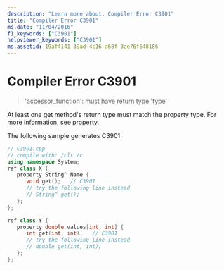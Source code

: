 ```yaml
---
description: "Learn more about: Compiler Error C3901"
title: "Compiler Error C3901"
ms.date: "11/04/2016"
f1_keywords: ["C3901"]
helpviewer_keywords: ["C3901"]
ms.assetid: 19af4141-39ad-4c16-a68f-3ae76f648186
---
```

# Compiler Error C3901

> 'accessor_function': must have return type 'type'

At least one get method's return type must match the property type. For more information, see [property](../../extensions/property-cpp-component-extensions.md).

The following sample generates C3901:

```cpp
// C3901.cpp
// compile with: /clr /c
using namespace System;
ref class X {
   property String^ Name {
      void get();   // C3901
      // try the following line instead
      // String^ get();
   };
};

ref class Y {
   property double values[int, int] {
      int get(int, int);   // C3901
      // try the following line instead
      // double get(int, int);
   };
};
```
